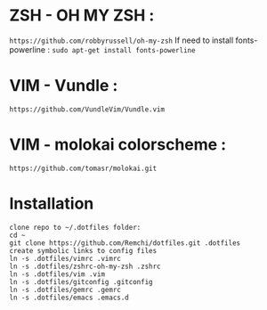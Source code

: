 # ZSH - OH MY ZSH :
 `https://github.com/robbyrussell/oh-my-zsh`
  If need to install fonts-powerline :
    `sudo apt-get install fonts-powerline`

# VIM - Vundle :
 `https://github.com/VundleVim/Vundle.vim`
 
# VIM - molokai colorscheme :
 `https://github.com/tomasr/molokai.git`


# Installation
```
clone repo to ~/.dotfiles folder:
cd ~
git clone https://github.com/Remchi/dotfiles.git .dotfiles
create symbolic links to config files
ln -s .dotfiles/vimrc .vimrc
ln -s .dotfiles/zshrc-oh-my-zsh .zshrc
ln -s .dotfiles/vim .vim
ln -s .dotfiles/gitconfig .gitconfig
ln -s .dotfiles/gemrc .gemrc
ln -s .dotfiles/emacs .emacs.d
```

